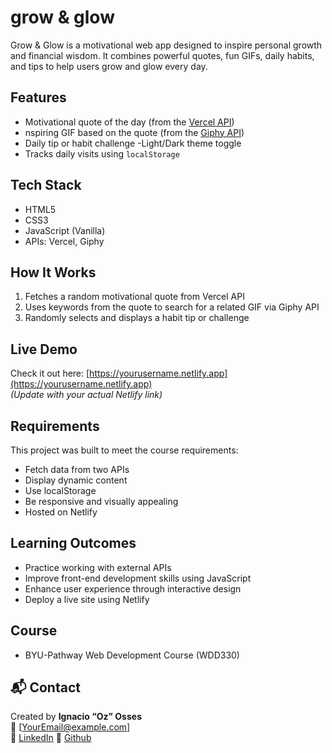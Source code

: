 # grow & glow

Grow & Glow is a motivational web app designed to inspire personal growth and financial wisdom. It combines powerful quotes, fun GIFs, daily habits, and tips to help users grow and glow every day.

## Features

- Motivational quote of the day (from the [Vercel API](https://vercel.com/docs/rest-api/reference/welcome))
- nspiring GIF based on the quote (from the [Giphy API](https://developers.giphy.com))
- Daily tip or habit challenge
-Light/Dark theme toggle
- Tracks daily visits using `localStorage`

## Tech Stack

- HTML5
- CSS3
- JavaScript (Vanilla)
- APIs: Vercel, Giphy

## How It Works

1. Fetches a random motivational quote from Vercel API
2. Uses keywords from the quote to search for a related GIF via Giphy API
3. Randomly selects and displays a habit tip or challenge

## Live Demo

Check it out here: [https://yourusername.netlify.app](https://yourusername.netlify.app)  
*(Update with your actual Netlify link)*

## Requirements

This project was built to meet the course requirements:

- Fetch data from two APIs
- Display dynamic content
- Use localStorage
- Be responsive and visually appealing
- Hosted on Netlify

## Learning Outcomes

- Practice working with external APIs
- Improve front-end development skills using JavaScript
- Enhance user experience through interactive design
- Deploy a live site using Netlify

## Course

- BYU-Pathway Web Development Course (WDD330)

## 📬 Contact

Created by **Ignacio “Oz” Osses**  
📧 [YourEmail@example.com]  
🔗 [LinkedIn](https://www.linkedin.com/in/ignacio-osses-dev/)
🔗 [Github](https://github.com/i-osses/)



